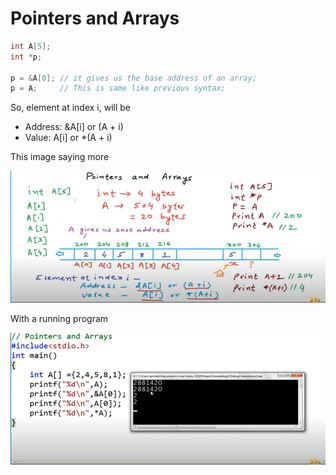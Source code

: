 # Pointers and Arrays

```cpp
int A[5];
int *p;

p = &A[0]; // it gives us the base address of an array;
p = A;     // This is same like previous syntax;

```

So, element at index i, will be

- Address: &A[i] or (A + i)
- Value: A[i] or *(A + i)

This image saying more

![Pointer-09](../../images/ptr9.png?raw=true "Array with pointer")

With a running program

![Pointer-10](../../images/ptr10.png?raw=true "Array with pointer")
